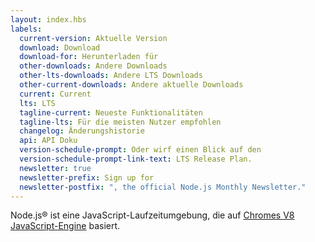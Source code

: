 ```yaml
---
layout: index.hbs
labels:
  current-version: Aktuelle Version
  download: Download
  download-for: Herunterladen für
  other-downloads: Andere Downloads
  other-lts-downloads: Andere LTS Downloads
  other-current-downloads: Andere aktuelle Downloads
  current: Current
  lts: LTS
  tagline-current: Neueste Funktionalitäten
  tagline-lts: Für die meisten Nutzer empfohlen
  changelog: Änderungshistorie
  api: API Doku
  version-schedule-prompt: Oder wirf einen Blick auf den
  version-schedule-prompt-link-text: LTS Release Plan.
  newsletter: true
  newsletter-prefix: Sign up for
  newsletter-postfix: ", the official Node.js Monthly Newsletter."
---
```


Node.js® ist eine JavaScript-Laufzeitumgebung, die auf [Chromes V8 JavaScript-Engine](https://v8.dev/) basiert.
